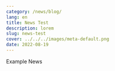 ```yaml
---
category: /news/blog/
lang: en
title: News Test
description: lorem
slug: news-test
cover: ../../../images/meta-default.png
date: 2022-08-19
---
```


Example News
